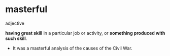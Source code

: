 # masterful

adjective

**having great skill** in a particular job or activity, or **something produced with such skill**.

- It was a masterful analysis of the causes of the Civil War.

  